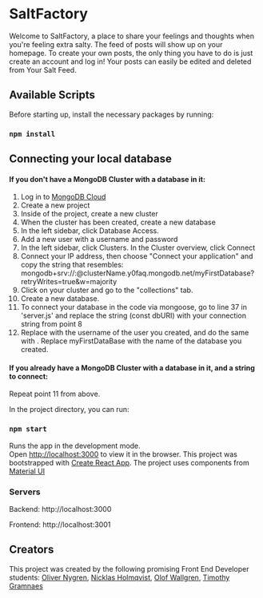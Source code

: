 # SaltFactory

Welcome to SaltFactory, a place to share your feelings and thoughts when you're feeling extra salty. The feed of posts will show up on your homepage. To create your own posts, the only thing you have to do is just create an account and log in! Your posts can easily be edited and deleted from Your Salt Feed.

## Available Scripts

Before starting up, install the necessary packages by running:

### `npm install`

## Connecting your local database

#### If you don't have a MongoDB Cluster with a database in it:

1. Log in to [MongoDB Cloud](https://account.mongodb.com/account/login)
2. Create a new project
3. Inside of the project, create a new cluster
4. When the cluster has been created, create a new database
5. In the left sidebar, click Database Access.
6. Add a new user with a username and password
7. In the left sidebar, click Clusters. In the Cluster overview, click Connect
8. Connect your IP address, then choose "Connect your application" and copy the string that resembles: mongodb+srv://<username>:<password>@clusterName.y0faq.mongodb.net/myFirstDatabase?retryWrites=true&w=majority
9. Click on your cluster and go to the "collections" tab.
10. Create a new database.
11. To connect your database in the code via mongoose, go to line 37 in 'server.js' and replace the string (const dbURI) with your connection string from point 8
12. Replace <username> with the username of the user you created, and do the same with <password>. Replace myFirstDataBase with the name of the database you created.

#### If you already have a MongoDB Cluster with a database in it, and a string to connect:

Repeat point 11 from above.

In the project directory, you can run:

### `npm start`

Runs the app in the development mode.\
Open [http://localhost:3000](http://localhost:3000) to view it in the browser.
This project was bootstrapped with [Create React App](https://github.com/facebook/create-react-app).
The project uses components from [Material UI](https://material-ui.com/getting-started/installation/)

### Servers

Backend: http://localhost:3000

Frontend: http://localhost:3001

## Creators
This project was created by the following promising Front End Developer students: [Oliver Nygren](https://github.com/olivernygren), [Nicklas Holmqvist](https://github.com/Nicklas-Holmqvist), [Olof Wallgren](https://github.com/olofWallgren), [Timothy Gramnaes](https://github.com/TimothyGramnaes)
